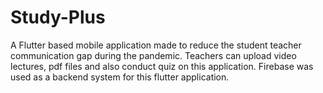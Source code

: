 # Study-Plus
A Flutter based mobile application made to reduce the student teacher communication gap during the pandemic. Teachers can upload video lectures, pdf files and also conduct quiz on this application. Firebase was used as a backend system for this flutter application.
